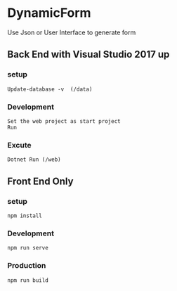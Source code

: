 # DynamicForm
Use Json or User Interface  to generate form



## Back End with Visual Studio 2017 up

### setup
```
Update-database -v  (/data)
```

### Development 
```
Set the web project as start project
Run
```

### Excute 
```
Dotnet Run (/web)
```






## Front End Only

### setup
```
npm install
```

### Development
```
npm run serve
```

### Production
```
npm run build
```


